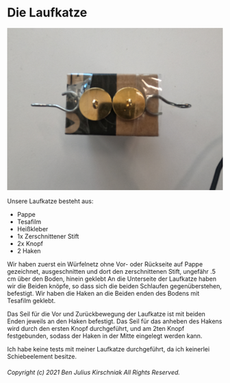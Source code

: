 # Die Laufkatze
![Laufkatze](Laufkatze.png)

Unsere Laufkatze besteht aus:

- Pappe
- Tesafilm
- Heißkleber
- 1x Zerschnittener Stift
- 2x Knopf
- 2 Haken

Wir haben zuerst ein Würfelnetz ohne Vor- oder Rückseite auf Pappe gezeichnet, ausgeschnitten und dort den zerschnittenen Stift, ungefähr .5 cm über den Boden, hinein geklebt
An die Unterseite der Laufkatze haben wir die Beiden knöpfe, so dass sich die beiden Schlaufen gegenüberstehen, befestigt.
Wir haben die Haken an die Beiden enden des Bodens mit Tesafilm geklebt.

Das Seil für die Vor und Zurückbewegung der Laufkatze ist mit beiden Enden jeweils an den Haken befestigt.
Das Seil für das anheben des Hakens wird durch den ersten Knopf durchgeführt, und am 2ten Knopf festgebunden, sodass der Haken in der Mitte eingelegt werden kann.

Ich habe keine tests mit meiner Laufkatze durchgeführt, da ich keinerlei Schiebeelement besitze.


###### Copyright (c) 2021 Ben Julius Kirschniak All Rights Reserved.

